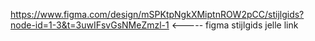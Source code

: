 https://www.figma.com/design/mSPKtpNgkXMiptnROW2pCC/stijlgids?node-id=1-3&t=3uwIFsvGsNMeZmzl-1      <----- figma stijlgids jelle link
